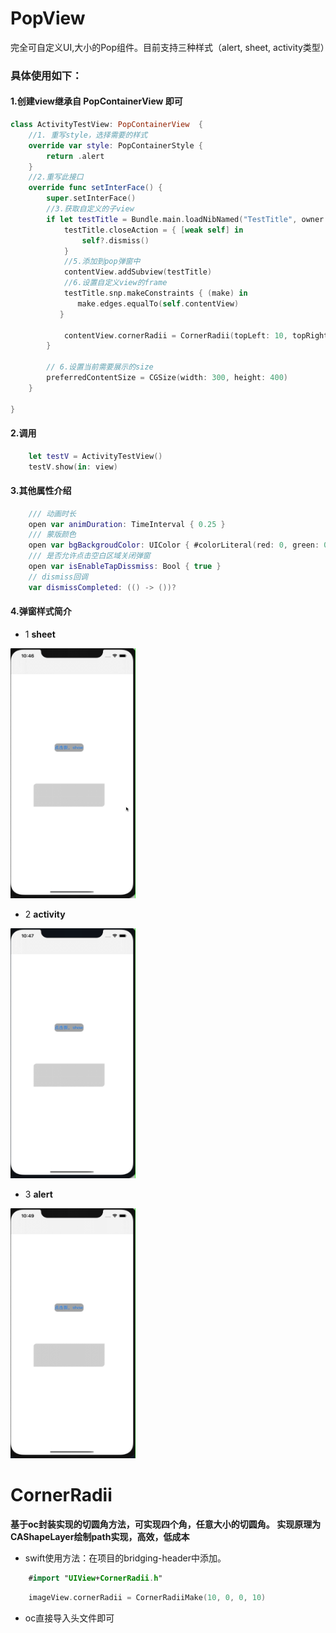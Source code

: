 # PopView
完全可自定义UI,大小的Pop组件。目前支持三种样式（alert, sheet, activity类型）

###  具体使用如下：
####  1.创建view继承自 PopContainerView 即可
```swift 
class ActivityTestView: PopContainerView  {
    //1. 重写style，选择需要的样式
    override var style: PopContainerStyle {
        return .alert
    }
    //2.重写此接口
    override func setInterFace() {
        super.setInterFace()
        //3.获取自定义的子view
        if let testTitle = Bundle.main.loadNibNamed("TestTitle", owner: nil, options: nil)?.first as? TestTitle {
            testTitle.closeAction = { [weak self] in
                self?.dismiss()
            }
            //5.添加到pop弹窗中
            contentView.addSubview(testTitle)
            //6.设置自定义view的frame
            testTitle.snp.makeConstraints { (make) in
               make.edges.equalTo(self.contentView)
           }
    
            contentView.cornerRadii = CornerRadii(topLeft: 10, topRight: 10, bottomLeft: 10, bottomRight: 10)
        }
        
        // 6.设置当前需要展示的size
        preferredContentSize = CGSize(width: 300, height: 400)
    }

}

```

####  2.调用

```swift 
    let testV = ActivityTestView()
    testV.show(in: view)
```

####  3.其他属性介绍

```swift
    /// 动画时长
    open var animDuration: TimeInterval { 0.25 }
    /// 蒙版颜色
    open var bgBackgroudColor: UIColor { #colorLiteral(red: 0, green: 0, blue: 0, alpha: 0.45) }
    /// 是否允许点击空白区域关闭弹窗
    open var isEnableTapDissmiss: Bool { true }
    // dismiss回调
    var dismissCompleted: (() -> ())?
```

####  4.弹窗样式简介
*  1 **sheet** 

<img src="https://github.com/MrAntu/PopView/blob/master/PopView/07-28%2010_50_24.gif?raw=true" width=200 height=400 />

* 2 **activity**

<img src="https://github.com/MrAntu/PopView/blob/master/PopView/2020-07-28%2010_51_15.gif?raw=true" width=200 height=400 />

* 3 **alert**

<img src="https://github.com/MrAntu/PopView/blob/master/PopView/2020-07-28%2010_51_39.gif?raw=true" width=200 height=400 />

# CornerRadii 
**基于oc封装实现的切圆角方法，可实现四个角，任意大小的切圆角。
实现原理为CAShapeLayer绘制path实现，高效，低成本**

* swift使用方法：在项目的bridging-header中添加。

```swift
    #import "UIView+CornerRadii.h"
```

```swift
    imageView.cornerRadii = CornerRadiiMake(10, 0, 0, 10)
```
* oc直接导入头文件即可
